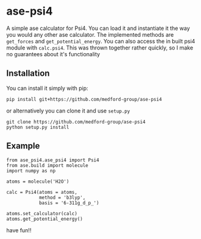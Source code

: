 # ase-psi4

A simple ase calculator for Psi4. You can load it and instantiate it the way you would any other ase calculator. The implemented methods are `get_forces` and `get_potential_energy`. You can also access the in built psi4 module with `calc.psi4`. This was thrown together rather quickly, so I make no guarantees about it's functionality

## Installation

You can install it simply with pip:

```
pip install git+https://github.com/medford-group/ase-psi4
```

or alternatively you can clone it and use `setup.py`

```
git clone https://github.com/medford-group/ase-psi4
python setup.py install
```

## Example

```
from ase_psi4.ase_psi4 import Psi4
from ase.build import molecule
import numpy as np

atoms = molecule('H2O')

calc = Psi4(atoms = atoms,
            method = 'b3lyp',
            basis = '6-311g_d_p_')

atoms.set_calculator(calc)
atoms.get_potential_energy()
```

have fun!!
